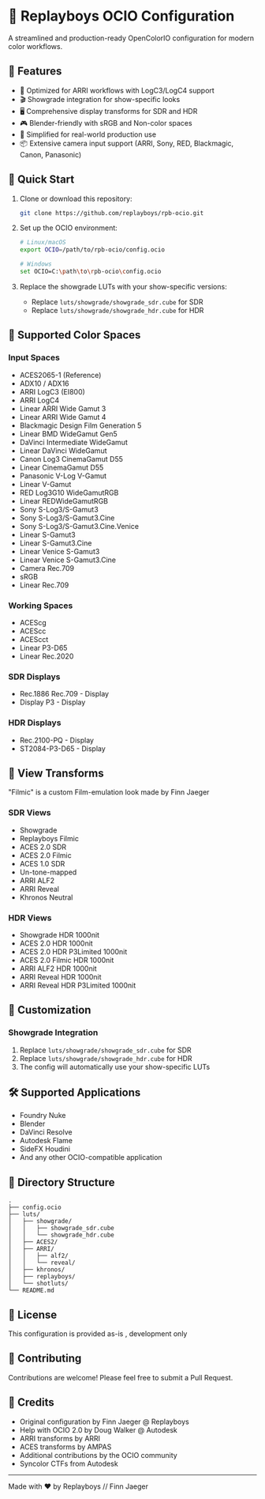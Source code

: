 # 🎨 Replayboys OCIO Configuration

A streamlined and production-ready OpenColorIO configuration for modern color workflows.

## 🌟 Features

- 🎥 Optimized for ARRI workflows with LogC3/LogC4 support
- 🎬 Showgrade integration for show-specific looks
- 🖥️ Comprehensive display transforms for SDR and HDR
- 🎮 Blender-friendly with sRGB and Non-color spaces
- 🎯 Simplified for real-world production use
- 📦 Extensive camera input support (ARRI, Sony, RED, Blackmagic, Canon, Panasonic)

## 🚀 Quick Start

1. Clone or download this repository:
   ```bash
   git clone https://github.com/replayboys/rpb-ocio.git
   ```

2. Set up the OCIO environment:
   ```bash
   # Linux/macOS
   export OCIO=/path/to/rpb-ocio/config.ocio
   
   # Windows
   set OCIO=C:\path\to\rpb-ocio\config.ocio
   ```

3. Replace the showgrade LUTs with your show-specific versions:
   - Replace `luts/showgrade/showgrade_sdr.cube` for SDR
   - Replace `luts/showgrade/showgrade_hdr.cube` for HDR

## 🎯 Supported Color Spaces

### Input Spaces
- ACES2065-1 (Reference)
- ADX10 / ADX16
- ARRI LogC3 (EI800)
- ARRI LogC4
- Linear ARRI Wide Gamut 3
- Linear ARRI Wide Gamut 4
- Blackmagic Design Film Generation 5
- Linear BMD WideGamut Gen5
- DaVinci Intermediate WideGamut
- Linear DaVinci WideGamut
- Canon Log3 CinemaGamut D55
- Linear CinemaGamut D55
- Panasonic V-Log V-Gamut
- Linear V-Gamut
- RED Log3G10 WideGamutRGB
- Linear REDWideGamutRGB
- Sony S-Log3/S-Gamut3
- Sony S-Log3/S-Gamut3.Cine
- Sony S-Log3/S-Gamut3.Cine.Venice
- Linear S-Gamut3
- Linear S-Gamut3.Cine
- Linear Venice S-Gamut3
- Linear Venice S-Gamut3.Cine
- Camera Rec.709
- sRGB
- Linear Rec.709

### Working Spaces
- ACEScg
- ACEScc
- ACEScct
- Linear P3-D65
- Linear Rec.2020

### SDR Displays
- Rec.1886 Rec.709 - Display
- Display P3 - Display

### HDR Displays
- Rec.2100-PQ - Display
- ST2084-P3-D65 - Display  

## 🎨 View Transforms

"Filmic" is a custom Film-emulation look made by Finn Jaeger

### SDR Views
- Showgrade
- Replayboys Filmic
- ACES 2.0 SDR
- ACES 2.0 Filmic
- ACES 1.0 SDR
- Un-tone-mapped
- ARRI ALF2
- ARRI Reveal
- Khronos Neutral

### HDR Views
- Showgrade HDR 1000nit
- ACES 2.0 HDR 1000nit
- ACES 2.0 HDR P3Limited 1000nit
- ACES 2.0 Filmic HDR 1000nit
- ARRI ALF2 HDR 1000nit
- ARRI Reveal HDR 1000nit
- ARRI Reveal HDR P3Limited 1000nit

## 🔧 Customization

### Showgrade Integration
1. Replace `luts/showgrade/showgrade_sdr.cube` for SDR
2. Replace `luts/showgrade/showgrade_hdr.cube` for HDR
3. The config will automatically use your show-specific LUTs

## 🛠️ Supported Applications

- Foundry Nuke
- Blender
- DaVinci Resolve
- Autodesk Flame
- SideFX Houdini
- And any other OCIO-compatible application

## 📁 Directory Structure

```
.
├── config.ocio
├── luts/
│   ├── showgrade/
│   │   ├── showgrade_sdr.cube
│   │   └── showgrade_hdr.cube
│   ├── ACES2/
│   ├── ARRI/
│   │   ├── alf2/
│   │   └── reveal/
│   ├── khronos/
│   ├── replayboys/
│   └── shotluts/
└── README.md
```

## 📝 License

This configuration is provided as-is , development only

## 🤝 Contributing

Contributions are welcome! Please feel free to submit a Pull Request.

## 👏 Credits

- Original configuration by Finn Jaeger @ Replayboys
- Help with OCIO 2.0 by Doug Walker @ Autodesk
- ARRI transforms by ARRI
- ACES transforms by AMPAS
- Additional contributions by the OCIO community
- Syncolor CTFs from Autodesk 
---

Made with ❤️ by Replayboys // Finn Jaeger


